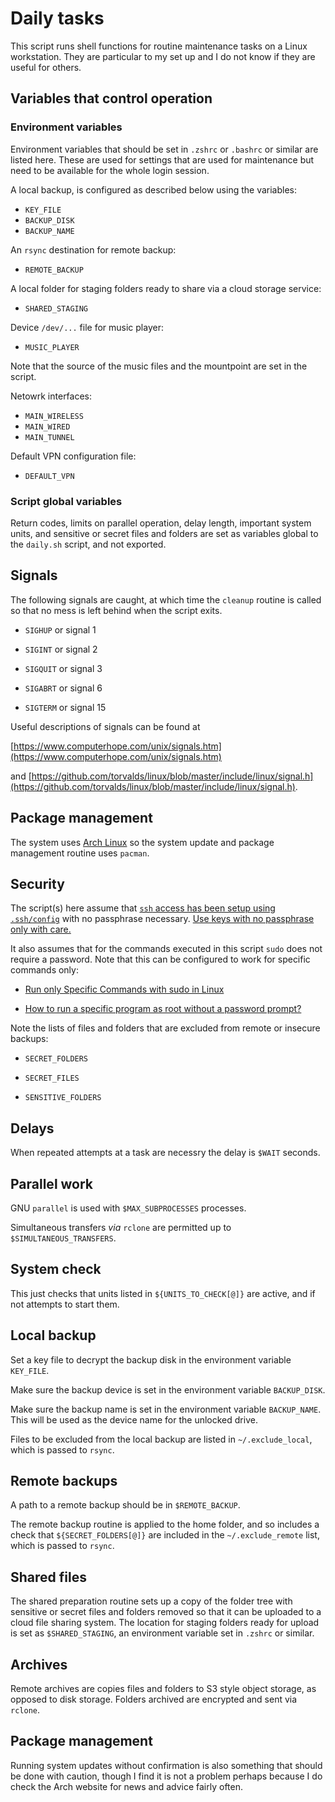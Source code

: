 # Daily tasks

This script runs shell functions for routine maintenance
tasks on a Linux workstation. They are particular
to my set up and I do not know if they are useful for
others.

## Variables that control operation

### Environment variables

Environment variables that should be set in `.zshrc` or
`.bashrc` or similar are listed here. These are used
for settings that are used for maintenance but need
to be available for the whole login session.

A local backup, is configured as described below using
the variables:

* `KEY_FILE`
* `BACKUP_DISK`
* `BACKUP_NAME`

An `rsync` destination for remote backup:

* `REMOTE_BACKUP`

A local folder for staging folders ready to share
via a cloud storage service:

* `SHARED_STAGING`

Device `/dev/...` file for music player:

* `MUSIC_PLAYER`

Note that the source of the music files and the mountpoint
are set in the script.

Netowrk interfaces:

* `MAIN_WIRELESS`
* `MAIN_WIRED`
* `MAIN_TUNNEL`

Default VPN configuration file:

* `DEFAULT_VPN`

### Script global variables

Return codes, limits on parallel operation, delay length,
important system units, and sensitive or secret files and folders 
are set as variables global to the `daily.sh` script, and not
exported.

## Signals

The following signals are caught, at which time the `cleanup`
routine is called so that no mess is left behind when the
script exits.

* `SIGHUP` or signal 1

* `SIGINT` or signal 2

* `SIGQUIT` or signal 3

* `SIGABRT` or signal 6

* `SIGTERM` or signal 15

Useful descriptions of signals can be found at

[https://www.computerhope.com/unix/signals.htm](https://www.computerhope.com/unix/signals.htm)

and [https://github.com/torvalds/linux/blob/master/include/linux/signal.h](https://github.com/torvalds/linux/blob/master/include/linux/signal.h).

## Package management

The system uses [Arch Linux](https://archlinux.org/) so the system
update and package management routine uses `pacman`.

## Security

The script(s) here assume that [`ssh` access has been
setup using `.ssh/config`](https://linuxhandbook.com/ssh-config-file/)
with no passphrase necessary.
[Use keys with no passphrase only with care.](https://www.digitalocean.com/community/tutorials/how-to-configure-ssh-key-based-authentication-on-a-linux-server)

It also assumes that for the commands executed in this
script `sudo` does not require a password. Note that
this can be configured to work for specific commands only:

* [Run only Specific Commands with sudo in Linux](https://kifarunix.com/run-only-specific-commands-with-sudo-in-linux/)

* [How to run a specific program as root without a password prompt?](https://unix.stackexchange.com/questions/18830/how-to-run-a-specific-program-as-root-without-a-password-prompt)

Note the lists of files and folders that are excluded
from remote or insecure backups:

* `SECRET_FOLDERS`

* `SECRET_FILES`

* `SENSITIVE_FOLDERS`

## Delays

When repeated attempts at a task are necessry the delay
is `$WAIT` seconds.

## Parallel work

GNU `parallel` is used with `$MAX_SUBPROCESSES` processes.

Simultaneous transfers *via* `rclone` are permitted up to
`$SIMULTANEOUS_TRANSFERS`.

## System check

This just checks that units listed in `${UNITS_TO_CHECK[@]}`
are active, and if not attempts to start them.

## Local backup

Set a key file to decrypt the backup disk in the
environment variable `KEY_FILE`.

Make sure the backup device is set in the environment
variable `BACKUP_DISK`.

Make sure the backup name is set in the environment
variable `BACKUP_NAME`. This will be used as the device
name for the unlocked drive.

Files to be excluded from the local backup are listed
in `~/.exclude_local`, which is passed to `rsync`.

## Remote backups

A path to a remote backup should be in `$REMOTE_BACKUP`.

The remote backup routine is applied to the home folder,
and so includes a check that `${SECRET_FOLDERS[@]}` are
included in the `~/.exclude_remote` list, which is
passed to `rsync`.

## Shared files

The shared preparation routine sets up a copy of
the folder tree with sensitive or secret files and
folders removed so that it can be uploaded to
a cloud file sharing system. The location for staging
folders ready for upload is set as `$SHARED_STAGING`,
an environment variable set in `.zshrc` or similar.

## Archives

Remote archives are copies files and folders to S3
style object storage, as opposed to disk storage.
Folders archived are encrypted and sent via `rclone`.

## Package management

Running system updates without confirmation is also
something that should be done with caution, though I
find it is not a problem perhaps because I do check the
Arch website for news and advice fairly often.
